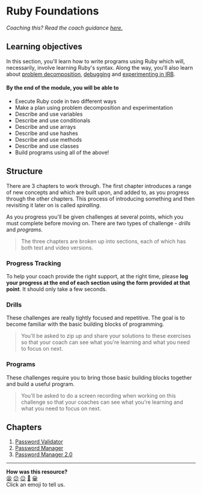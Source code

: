 # Ruby Foundations

_Coaching this? Read the coach guidance
[here.](https://github.com/makersacademy/slug/blob/main/materials/universe/foundations/ruby/DESIGN.x.md)_

## Learning objectives

In this section, you'll learn how to write programs using Ruby which will, necessarily, involve learning Ruby's syntax. Along the way, you'll also learn about [problem decomposition](./pills/problem_decomposition.md), [debugging](./pills/debugging.md) and [experimenting in IRB](./pills/irb.md).

#### By the end of the module, you will be able to

- Execute Ruby code in two different ways
- Make a plan using problem decomposition and experimentation
- Describe and use variables
- Describe and use conditionals
- Describe and use arrays
- Describe and use hashes
- Describe and use methods
- Describe and use classes
- Build programs using all of the above!

## Structure

There are 3 chapters to work through. The first chapter introduces a range of new concepts and which are built upon, and added to, as you progress through the other chapters. This process of introducing something and then revisiting it later on is called _spiralling_.

As you progress you'll be given challenges at several points, which you must complete before moving on. There are two types of challenge - _drills_ and _programs_.

> The three chapters are broken up into sections, each of which has both text and video versions.

### Progress Tracking

To help your coach provide the right support, at the right time, please **log your progress at the end of each section using the form provided at that point**. It should only take a few seconds.

### Drills

These challenges are really tightly focused and repetitive. The goal is to become familiar with the basic building blocks of programming.

> You'll be asked to zip up and share your solutions to these exercises so that your coach can see what you're learning and what you need to focus on next.
### Programs

These challenges require you to bring those basic building blocks together and build a useful program.

> You'll be asked to do a screen recording when working on this challenge so that your coaches can see what you're learning and what you need to focus on next.
## Chapters

1. [Password Validator](./chapter1/README.md)
2. [Password Manager](./chapter2/README.md)
3. [Password Manager 2.0](./chapter3/README.md)


<!-- BEGIN GENERATED SECTION DO NOT EDIT -->

---

**How was this resource?**  
[😫](https://airtable.com/shrUJ3t7KLMqVRFKR?prefill_Repository=makersacademy%2Fruby_foundations&prefill_File=README.md&prefill_Sentiment=😫) [😕](https://airtable.com/shrUJ3t7KLMqVRFKR?prefill_Repository=makersacademy%2Fruby_foundations&prefill_File=README.md&prefill_Sentiment=😕) [😐](https://airtable.com/shrUJ3t7KLMqVRFKR?prefill_Repository=makersacademy%2Fruby_foundations&prefill_File=README.md&prefill_Sentiment=😐) [🙂](https://airtable.com/shrUJ3t7KLMqVRFKR?prefill_Repository=makersacademy%2Fruby_foundations&prefill_File=README.md&prefill_Sentiment=🙂) [😀](https://airtable.com/shrUJ3t7KLMqVRFKR?prefill_Repository=makersacademy%2Fruby_foundations&prefill_File=README.md&prefill_Sentiment=😀)  
Click an emoji to tell us.

<!-- END GENERATED SECTION DO NOT EDIT -->
